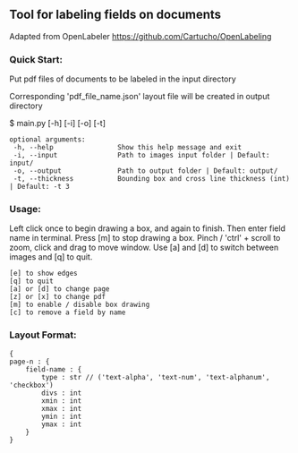 ## Tool for labeling fields on documents

Adapted from OpenLabeler https://github.com/Cartucho/OpenLabeling

### Quick Start:

Put pdf files of documents to be labeled in the input directory

Corresponding 'pdf_file_name.json' layout file will be created in output directory

$ main.py [-h] [-i] [-o] [-t]

	optional arguments:
	 -h, --help                Show this help message and exit
	 -i, --input               Path to images input folder | Default: input/
	 -o, --output              Path to output folder | Default: output/
	 -t, --thickness           Bounding box and cross line thickness (int) | Default: -t 3

### Usage:

Left click once to begin drawing a box, and again to finish. Then enter field name in terminal. Press [m] to stop drawing a box. Pinch / 'ctrl' + scroll to zoom, click and drag to move window. Use [a] and [d] to switch between images and [q] to quit.

	[e] to show edges
    [q] to quit
    [a] or [d] to change page
    [z] or [x] to change pdf
    [m] to enable / disable box drawing
    [c] to remove a field by name

### Layout Format:

	{
	page-n : {
		field-name : {
			type : str // ('text-alpha', 'text-num', 'text-alphanum', 'checkbox')
			divs : int
			xmin : int
			xmax : int
			ymin : int
			ymax : int
		}
	}